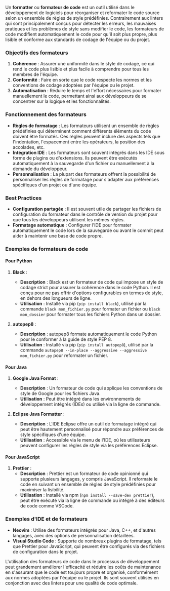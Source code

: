 Un **formatter** ou **formateur de code** est un outil utilisé dans le développement de logiciels pour réorganiser et reformater le code source selon un ensemble de règles de style prédéfinies. Contrairement aux linters qui sont principalement conçus pour détecter les erreurs, les mauvaises pratiques et les problèmes de style sans modifier le code, les formateurs de code modifient automatiquement le code pour qu'il soit plus propre, plus lisible et conforme aux standards de codage de l'équipe ou du projet.

### Objectifs des formateurs
1. **Cohérence** : Assurer une uniformité dans le style de codage, ce qui rend le code plus lisible et plus facile à comprendre pour tous les membres de l'équipe.
2. **Conformité** : Faire en sorte que le code respecte les normes et les conventions de codage adoptées par l'équipe ou le projet.
3. **Automatisation** : Réduire le temps et l'effort nécessaires pour formater manuellement le code, permettant ainsi aux développeurs de se concentrer sur la logique et les fonctionnalités.

### Fonctionnement des formateurs
- **Règles de formatage** : Les formateurs utilisent un ensemble de règles prédéfinies qui déterminent comment différents éléments du code doivent être formatés. Ces règles peuvent inclure des aspects tels que l'indentation, l'espacement entre les opérateurs, la position des accolades, etc.
- **Intégration IDE** : Les formateurs sont souvent intégrés dans les IDE sous forme de plugins ou d'extensions. Ils peuvent être exécutés automatiquement à la sauvegarde d'un fichier ou manuellement à la demande du développeur.
- **Personnalisation** : La plupart des formateurs offrent la possibilité de personnaliser les règles de formatage pour s'adapter aux préférences spécifiques d'un projet ou d'une équipe.

### Best Practices
- **Configuration partagée** : Il est souvent utile de partager les fichiers de configuration du formateur dans le contrôle de version du projet pour que tous les développeurs utilisent les mêmes règles.
- **Formatage automatique** : Configurer l'IDE pour formater automatiquement le code lors de la sauvegarde ou avant le commit peut aider à maintenir une base de code propre.

### Exemples de formateurs de code

#### Pour Python
1. **Black** :
   - **Description** : Black est un formateur de code qui impose un style de codage strict pour assurer la cohérence dans le code Python. Il est conçu pour ne pas offrir d'options configurables en termes de style, en dehors des longueurs de ligne.
   - **Utilisation** : Installé via pip (`pip install black`), utilisé par la commande `black mon_fichier.py` pour formater un fichier ou `black mon_dossier` pour formater tous les fichiers Python dans un dossier.

2. **autopep8** :
   - **Description** : autopep8 formate automatiquement le code Python pour le conformer à la guide de style PEP 8.
   - **Utilisation** : Installé via pip (`pip install autopep8`), utilisé par la commande `autopep8 --in-place --aggressive --aggressive mon_fichier.py` pour reformater un fichier.

#### Pour Java
1. **Google Java Format** :
   - **Description** : Un formateur de code qui applique les conventions de style de Google pour les fichiers Java.
   - **Utilisation** : Peut être intégré dans les environnements de développement intégrés (IDEs) ou utilisé via la ligne de commande.

2. **Eclipse Java Formatter** :
   - **Description** : L'IDE Eclipse offre un outil de formatage intégré qui peut être hautement personnalisé pour répondre aux préférences de style spécifiques d'une équipe.
   - **Utilisation** : Accessible via le menu de l'IDE, où les utilisateurs peuvent configurer les règles de style via les préférences Eclipse.

#### Pour JavaScript
1. **Prettier** :
   - **Description** : Prettier est un formateur de code opinionné qui supporte plusieurs langages, y compris JavaScript. Il reformate le code en suivant un ensemble de règles de style prédéfinies pour maximiser la lisibilité.
   - **Utilisation** : Installé via npm (`npm install --save-dev prettier`), peut être exécuté via la ligne de commande ou intégré à des éditeurs de code comme VSCode.

### Exemples d'IDE et de formateurs
- **Neovim** : Utilise des formateurs intégrés pour Java, C++, et d'autres langages, avec des options de personnalisation détaillées.
- **Visual Studio Code** : Supporte de nombreux plugins de formatage, tels que Prettier pour JavaScript, qui peuvent être configurés via des fichiers de configuration dans le projet.

L'utilisation des formateurs de code dans le processus de développement peut grandement améliorer l'efficacité et réduire les coûts de maintenance en s'assurant que le code est toujours propre et organisé, conformément aux normes adoptées par l'équipe ou le projet. Ils sont souvent utilisés en conjonction avec des linters pour une qualité de code optimale.